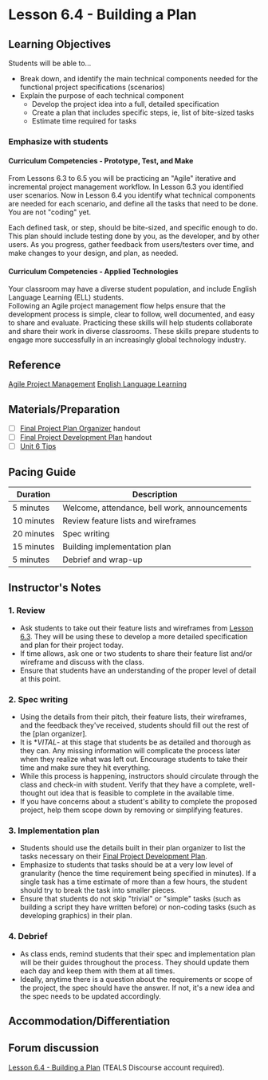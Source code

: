 # Lesson 6.4 - Building a Plan

## Learning Objectives

Students will be able to...

- Break down, and identify the main technical components needed for the functional project specifications (scenarios)
- Explain the purpose of each technical component
  - Develop the project idea into a full, detailed specification
  - Create a plan that includes specific steps, ie, list of bite-sized tasks
  - Estimate time required for tasks

### Emphasize with students

#### Curriculum Competencies - Prototype, Test, and Make

From Lessons 6.3 to 6.5 you will be practicing an "Agile" iterative and incremental project management workflow.  In Lesson 6.3 you identified user scenarios.  Now in Lesson 6.4 you identify what technical components are needed for each scenario,  and define all the tasks that need to be done.  You are not "coding" yet.

Each defined task, or step, should be bite-sized, and specific enough to do.  
This plan should include testing done by you, as the developer, and by other users.
As you progress, gather feedback from users/testers over time, and make changes to your design, and plan, as needed.

#### Curriculum Competencies - Applied Technologies

Your classroom may have a diverse student population, and include English Language Learning (ELL) students.  
Following an Agile project management flow helps ensure that the development process is simple, clear to follow, well documented, and easy to share and evaluate.  Practicing these skills will help students collaborate and share their work in diverse classrooms.  These skills prepare students to engage more successfully in an increasingly global technology industry.

## Reference

[Agile Project Management](https://www.atlassian.com/agile)
[English Language Learning](https://www2.gov.bc.ca/gov/content/education-training/k-12/teach/teaching-tools/english-language-learning)

## Materials/Preparation

- [ ] [Final Project Plan Organizer] handout
- [ ] [Final Project Development Plan] handout
- [ ] [Unit 6 Tips](unit_6_tips.md)

## Pacing Guide

| Duration  | Description                                   |
| --------- | --------------------------------------------- |
| 5 minutes | Welcome, attendance, bell work, announcements |
| 10 minutes | Review feature lists and wireframes |
| 20 minutes | Spec writing |
| 15 minutes | Building implementation plan|
| 5 minutes | Debrief and wrap-up|

## Instructor's Notes

### 1. Review

- Ask students to take out their feature lists and wireframes from [Lesson 6.3](lesson_63.md). They will be using these to develop a more detailed specification and plan for their project today.
- If time allows, ask one or two students to share their feature list and/or wireframe and discuss with the class.
- Ensure that students have an understanding of the proper level of detail at this point.

### 2. Spec writing

- Using the details from their pitch, their feature lists, their wireframes, and the feedback they've received, students should fill out the rest of the [plan organizer].
- It is **VITAL*- at this stage that students be as detailed and thorough as they can.  Any missing information will complicate the process later when they realize what was left out.  Encourage students to take their time and make sure they hit everything.
- While this process is happening, instructors should circulate through the class and check-in with student.  Verify that they have a complete, well-thought out idea that is feasible to complete in the available time.  
- If you have concerns about a student's ability to complete the proposed project, help them scope down by removing or simplifying features.

### 3. Implementation plan

- Students should use the details built in their plan organizer to list the tasks necessary on their [Final Project Development Plan].
- Emphasize to students that tasks should be at a very low level of granularity (hence the time requirement being specified in minutes).  If a single task has a time estimate of more than a few hours, the student should try to break the task into smaller pieces.
- Ensure that students do not skip "trivial" or "simple" tasks (such as building a script they have written before) or non-coding tasks (such as developing graphics) in their plan.

### 4. Debrief

- As class ends, remind students that their spec and implementation plan will be their guides throughout the process.  They should update them each day and keep them with them at all times.
- Ideally, anytime there is a question about the requirements or scope of the project, the spec should have the answer.  If not, it's a new idea and the spec needs to be updated accordingly.

## Accommodation/Differentiation

## Forum discussion

[Lesson 6.4 - Building a Plan](http://forums.tealsk12.org/c/intro-unit-6/lesson-6-4-building-a-plan) (TEALS Discourse account required).

[Final Project Plan Organizer]: https://github.com/TEALSK12/introduction-to-computer-science/blob/master/Final%20Project%20Plan%20Organizer.docx?raw=true
[Final Project Development Plan]: https://github.com/TEALSK12/introduction-to-computer-science/blob/master/Final%20Project%20Development%20Plan.docx?raw=true
